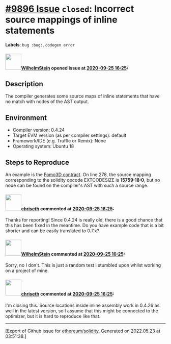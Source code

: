 # [\#9896 Issue](https://github.com/ethereum/solidity/issues/9896) `closed`: Incorrect source mappings of inline statements
**Labels**: `bug :bug:`, `codegen error`


#### <img src="https://avatars.githubusercontent.com/u/32384493?u=94a4c806318f395d0028d4278843396107415bc0&v=4" width="50">[WilhelmStein](https://github.com/WilhelmStein) opened issue at [2020-09-25 16:25](https://github.com/ethereum/solidity/issues/9896):

## Description

The compiler generates some source maps of inline statements that have no match with nodes of the AST output. 

## Environment

- Compiler version: 0.4.24
- Target EVM version (as per compiler settings): default
- Framework/IDE (e.g. Truffle or Remix): None
- Operating system: Ubuntu 18

## Steps to Reproduce

An example is the [Fomo3D contract](https://etherscan.io/address/0xa62142888aba8370742be823c1782d17a0389da1).
On line 278, the source mapping corresponding to the solidity opcode EXTCODESIZE is **15759:18:0**, but no node can be found on the compiler's AST with such a source range.




#### <img src="https://avatars.githubusercontent.com/u/9073706?v=4" width="50">[chriseth](https://github.com/chriseth) commented at [2020-09-25 16:25](https://github.com/ethereum/solidity/issues/9896#issuecomment-699026285):

Thanks for reporting! Since 0.4.24 is really old, there is a good chance that this has been fixed in the meantime. Do you have example code that is a bit shorter and can be easily translated to 0.7.x?

#### <img src="https://avatars.githubusercontent.com/u/32384493?u=94a4c806318f395d0028d4278843396107415bc0&v=4" width="50">[WilhelmStein](https://github.com/WilhelmStein) commented at [2020-09-25 16:25](https://github.com/ethereum/solidity/issues/9896#issuecomment-699028484):

Sorry, no I don't. This is just a random test I stumbled upon whilst working on a project of mine.

#### <img src="https://avatars.githubusercontent.com/u/9073706?v=4" width="50">[chriseth](https://github.com/chriseth) commented at [2020-09-25 16:25](https://github.com/ethereum/solidity/issues/9896#issuecomment-865958152):

I'm closing this. Source locations inside inline assembly work in 0.4.26 as well in the latest version, so I assume that this might be connected to the optimizer, but it is hard to reproduce like that.


-------------------------------------------------------------------------------



[Export of Github issue for [ethereum/solidity](https://github.com/ethereum/solidity). Generated on 2022.05.23 at 03:51:38.]
